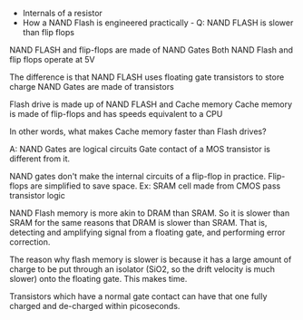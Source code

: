- Internals of a resistor
- How a NAND Flash is engineered practically -
Q:
NAND FLASH is slower than flip flops

NAND FLASH and flip-flops are made of NAND Gates
Both NAND Flash and flip flops operate at 5V

The difference is that NAND FLASH uses floating gate transistors to store charge
NAND Gates are made of transistors

Flash drive is made up of NAND FLASH and Cache memory
Cache memory is made of flip-flops and has speeds equivalent to a CPU

In other words, what makes Cache memory faster than Flash drives?

A:
NAND Gates are logical circuits
Gate contact of a MOS transistor is different from it.

NAND gates don't make the internal circuits of a flip-flop in practice.
Flip-flops are simplified to save space.
Ex: SRAM cell made from CMOS pass transistor logic

NAND Flash memory is more akin to DRAM than SRAM.
So it is slower than SRAM for the same reasons that DRAM is slower than SRAM.
That is, detecting and amplifying signal from a floating gate, and performing error correction.

The reason why flash memory is slower is because it has a large amount of charge to be put through an isolator (SiO2, so the drift velocity is much slower) onto the floating gate. This makes time.

Transistors which have a normal gate contact can have that one fully charged and de-charged within picoseconds.